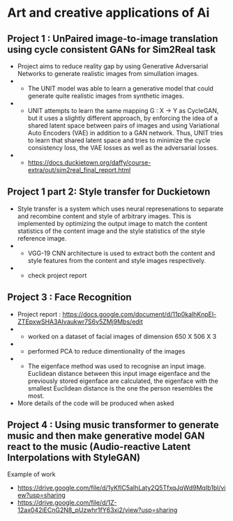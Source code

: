 # Art and creative applications of Ai 


## Project 1 : UnPaired image-to-image translation using cycle consistent GANs for Sim2Real task 

- Project aims to reduce reality gap by using Generative Adversarial Networks to generate realistic images from simullation images. 
- - The UNIT model was able to learn a generative model that could generate quite realistic images from synthetic images.
- - UNIT attempts to learn the same mapping G : X -> Y as CycleGAN, but it uses a slightly different approach, by enforcing the idea of a shared latent space between pairs of images and using Variational Auto Encoders (VAE) in addition to a GAN network. Thus, UNIT tries to learn that shared latent space and tries to minimize the cycle consistency loss, the VAE losses as well as the adversarial losses.
- - https://docs.duckietown.org/daffy/course-extra/out/sim2real_final_report.html


## Project 1 part 2: Style transfer for Duckietown

- Style transfer is a system which uses neural represenations to separate and recombine content and style of arbitrary images. This is implemented by optimizing the output image to match the content statistics of the content image and the style statistics of the style reference image.
- - VGG-19 CNN architecture is used to extract both the content and style features from the content and style images respectively.
- - check project report

## Project 3 : Face Recognition

- Project report : https://docs.google.com/document/d/11p0kalhKnpEl-ZTEpxwSHA3AIvaukwr7S6v5ZMj9Mbs/edit
- - worked on a dataset of facial images of dimension 650 X 506 X 3
- - performed PCA to reduce dimentionality of the images
- - The eigenface method was used to  recognise an input image. Euclidean distance between this input image eigenface and the previously stored eigenface are calculated, the eigenface with the smallest Euclidean distance is the one the  person resembles the most. 
- More details of the code will be produced when asked

## Project 4 : Using music transformer to generate music and then make generative model GAN react to the music (Audio-reactive Latent Interpolations with StyleGAN)
Example of work
- https://drive.google.com/file/d/1yKflC5aIhLaty2Q5TfxqJqWd9MqIb1bl/view?usp=sharing
- https://drive.google.com/file/d/1Z-12ax042iECnG2N8_pUzwhr1fY63xi2/view?usp=sharing
